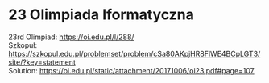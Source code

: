 # 23 Olimpiada Iformatyczna
23rd Olimpiad: https://oi.edu.pl/l/288/ <br />
Szkopuł: https://szkopul.edu.pl/problemset/problem/cSa80AKpjHR8FlWE4BCpLGT3/site/?key=statement <br />
Solution: https://oi.edu.pl/static/attachment/20171006/oi23.pdf#page=107 <br />
